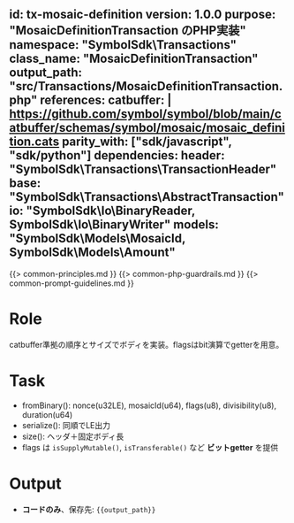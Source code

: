 id: tx-mosaic-definition
version: 1.0.0
purpose: "MosaicDefinitionTransaction のPHP実装"
namespace: "SymbolSdk\\Transactions"
class_name: "MosaicDefinitionTransaction"
output_path: "src/Transactions/MosaicDefinitionTransaction.php"
references:
  catbuffer: |
    https://github.com/symbol/symbol/blob/main/catbuffer/schemas/symbol/mosaic/mosaic_definition.cats
  parity_with: ["sdk/javascript", "sdk/python"]
dependencies:
  header: "SymbolSdk\\Transactions\\TransactionHeader"
  base:   "SymbolSdk\\Transactions\\AbstractTransaction"
  io:     "SymbolSdk\\Io\\BinaryReader, SymbolSdk\\Io\\BinaryWriter"
  models: "SymbolSdk\\Models\\MosaicId, SymbolSdk\\Models\\Amount"
---

{{> common-principles.md }}
{{> common-php-guardrails.md }}
{{> common-prompt-guidelines.md }}

# Role
catbuffer準拠の順序とサイズでボディを実装。flagsはbit演算でgetterを用意。

# Task
- fromBinary(): nonce(u32LE), mosaicId(u64), flags(u8), divisibility(u8), duration(u64)
- serialize(): 同順でLE出力
- size(): ヘッダ＋固定ボディ長
- flags は `isSupplyMutable()`, `isTransferable()` など **ビットgetter** を提供

# Output
- **コードのみ**、保存先: `{{output_path}}`
